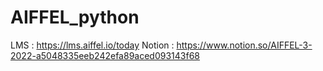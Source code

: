 # AIFFEL_python
LMS : https://lms.aiffel.io/today
Notion : https://www.notion.so/AIFFEL-3-2022-a5048335eeb242efa89aced093143f68
